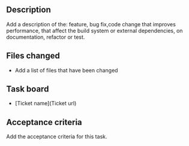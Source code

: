 ## Description

Add a description of the: feature, bug fix,code change that improves performance, that affect the build system or external dependencies, on documentation, refactor or test.

## Files changed

- Add a list of files that have been changed

## Task board

- [Ticket name](Ticket url)

## Acceptance criteria

Add the acceptance criteria for this task.